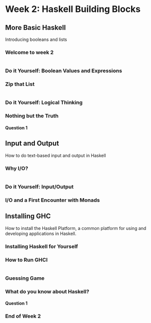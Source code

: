 # Week 2: Haskell Building Blocks

## More Basic Haskell

Introducing booleans and lists

### Welcome to week 2
```
```

### Do it Yourself: Boolean Values and Expressions

### Zip that List
```
```

### Do it Yourself: Logical Thinking

### Nothing but the Truth

#### Question 1

## Input and Output

How to do text-based input and output in Haskell

### Why I/O?
```
```

### Do it Yourself: Input/Output

### I/O and a First Encounter with Monads

## Installing GHC

How to install the Haskell Platform, a common platform for using and developing applications in Haskell.

### Installing Haskell for Yourself

### How to Run GHCI
```
```

### Guessing Game

### What do you know about Haskell?

#### Question 1

### End of Week 2
```
```
